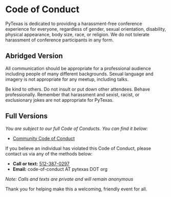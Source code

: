 # Code of Conduct

PyTexas is dedicated to providing a harassment-free conference experience for
everyone, regardless of gender, sexual orientation, disability, physical
appearance, body size, race, or religion. We do not tolerate harassment of
conference participants in any form.

## Abridged Version
All communication should be appropriate for a professional audience including
people of many different backgrounds. Sexual language and imagery is not
appropriate for any meetup, including talks.

Be kind to others. Do not insult or put down other attendees. Behave
professionally. Remember that harassment and sexist, racist, or exclusionary
jokes are not appropriate for PyTexas.

## Full Versions
*You are subject to our full Code of Conducts. You can find it below:*

* [Community Code of Conduct](https://github.com/pytexas/code-of-conduct/blob/main/CODE_OF_CONDUCT.md)

If you believe an individual has violated this Code of Conduct, please contact
us via any of the methods below:

* **Call or text:** [512-387-0297](tel:512-387-0297)
* **Email:** code-of-conduct AT pytexas DOT org

_Note: Calls and texts are private and will remain anonymous_

Thank you for helping make this a welcoming, friendly event for all.
